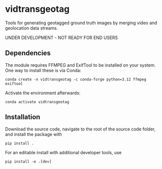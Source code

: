 # vidtransgeotag
Tools for generating geotagged ground truth images by merging video and
geolocation data streams.

UNDER DEVELOPMENT - NOT READY FOR END USERS

## Dependencies
The module requires FFMPEG and ExifTool to be installed on your system. One way to install
these is via Conda:

    conda create -n vidtransgeotag -c conda-forge python=3.12 ffmpeg exiftool

Activate the environment afterwards:

    conda activate vidtransgeotag

## Installation
Download the source code, navigate to the root of the source code folder, and install
the package with

    pip install .

For an editable install with additional developer tools, use

    pip install -e .[dev]
